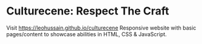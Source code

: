 # Culturecene: Respect The Craft
Visit https://leohussain.github.io/culturecene
Responsive website with basic pages/content to showcase abilities in HTML, CSS & JavaScript.

